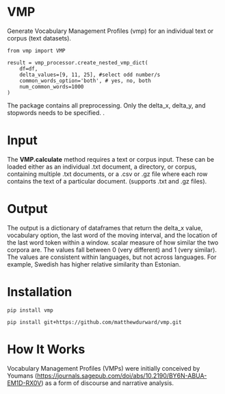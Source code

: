 # VMP

Generate Vocabulary Management Profiles (vmp) for an individual text or corpus (text datasets). 

    from vmp import VMP

    result = vmp_processor.create_nested_vmp_dict(
        df=df,
        delta_values=[9, 11, 25], #select odd number/s
        common_words_option='both', # yes, no, both
        num_common_words=1000
    )

The package contains all preprocessing. Only the delta_x, delta_y, and stopwords needs to be specified. .

# Input

The **VMP.calculate** method requires a text or corpus input. These can be loaded either as an individual .txt document, a directory, or corpus, containing multiple .txt documents, or a .csv or .gz file where each row contains the text of a particular document. (supports .txt and .gz files).

# Output

The output is a dictionary of dataframes that return the delta_x value, vocabulary option, the last word of the moving interval, and the location of the last word token within a window. scalar measure of how similar the two corpora are. The values fall between 0 (very different) and 1 (very similar). The values are consistent within languages, but not across languages. For example, Swedish has higher relative similarity than Estonian.

# Installation

    pip install vmp

    pip install git+https://github.com/matthewdurward/vmp.git
    
# How It Works

Vocabulary Management Profiles (VMPs) were initially conceived by Youmans (https://journals.sagepub.com/doi/abs/10.2190/BY6N-ABUA-EM1D-RX0V) as a form of discourse and narrative analysis. 
